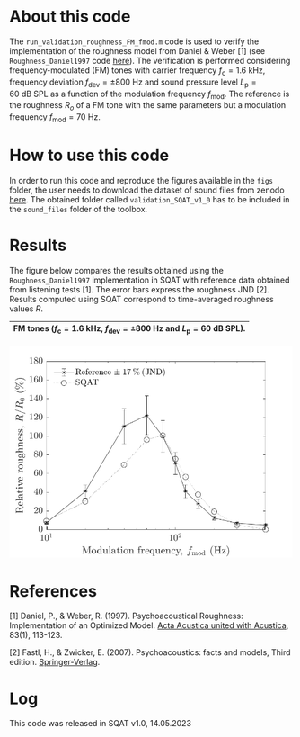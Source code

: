 # About this code 
The `run_validation_roughness_FM_fmod.m` code is used to verify the implementation of the roughness model from Daniel & Weber [1] (see `Roughness_Daniel1997` code [here](../../../psychoacoustic_metrics/Roughness_Daniel1997/Roughness_Daniel1997.m)). The verification is performed considering frequency-modulated (FM) tones with carrier frequency $f_{\mathrm{c}}=1.6~\mathrm{kHz}$, frequency deviation $f_{\mathrm{dev}}=\pm800~\mathrm{Hz}$ and sound pressure level $L_{\mathrm{p}}=60~\mathrm{dB}~ \mathrm{SPL}$ as a function of the modulation frequency $f_{\mathrm{mod}}$. The reference is the roughness $R_o$ of a FM tone with the same parameters but a modulation frequency $f_{\mathrm{mod}}=70~\mathrm{Hz}$.  

# How to use this code
In order to run this code and reproduce the figures available in the `figs` folder, the user needs to download the dataset of sound files from zenodo <a href="https://doi.org/10.5281/zenodo.7933206" target="_blank">here</a>. The obtained folder called `validation_SQAT_v1_0` has to be included in the `sound_files` folder of the toolbox. 

# Results
The figure below compares the results obtained using the `Roughness_Daniel1997` implementation in SQAT  with reference data obtained from listening tests [1]. The error bars express the roughness JND [2]. Results computed using SQAT correspond to time-averaged roughness values $R$.   

FM tones ($f_{\mathrm{c}}=1.6~\mathrm{kHz}$, $f_{\mathrm{dev}}=\pm800~\mathrm{Hz}$ and $L_{\mathrm{p}}=60~\mathrm{dB}~\mathrm{SPL}$).        |  
:-------------------------:|
![](figs/validation_FS_fmod_FM_tones.png)   

# References
[1] Daniel, P., & Weber, R. (1997). Psychoacoustical Roughness: Implementation of an Optimized Model. [Acta Acustica united with Acustica](https://www.ingentaconnect.com/content/dav/aaua/1997/00000083/00000001/art00020), 83(1), 113-123.

[2] Fastl, H., & Zwicker, E. (2007). Psychoacoustics: facts and models, Third edition. [Springer-Verlag](https://doi.org/10.1007/978-3-540-68888-4).

# Log
This code was released in SQAT v1.0, 14.05.2023

